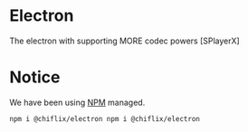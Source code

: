 
# Electron
The electron with supporting MORE codec powers [SPlayerX]


# Notice
We have been using [NPM](https://www.npmjs.com/package/@chiflix/electron) managed.
```shell
npm i @chiflix/electron	npm i @chiflix/electron
```

